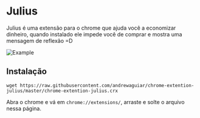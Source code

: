 # Julius

Julius é uma extensão para o chrome que ajuda você a economizar dinheiro, quando instalado ele impede você de comprar
e mostra uma mensagem de reflexão =D

![Example](example1.gif)

## Instalação

```shell
wget https://raw.githubusercontent.com/andrewaguiar/chrome-extention-julius/master/chrome-extention-julius.crx
```

Abra o chrome e vá em `chrome://extensions/`, arraste e solte o arquivo nessa página.
